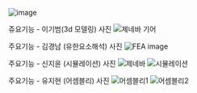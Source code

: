 ![image](https://github.com/user-attachments/assets/b55bf7e9-0e1e-420e-ad24-b27cd66f87e3)

쥬요기능 - 이기범(3d 모델링) 사진
![제네바 기어](https://github.com/user-attachments/assets/e1749fd2-c6a2-409c-94c0-d84965e0ad0e)

주요기능 - 김경남 (유한요소해석) 사진
![FEA image](https://github.com/user-attachments/assets/8f73dd4d-62d6-4e0b-b603-1bbb1b1d8b29)

주요기능 - 신지윤 (시뮬레이션) 사진
![제네바](https://github.com/user-attachments/assets/f2016044-9d49-4693-a2bd-1745ac4fd0df)
![시뮬레이션](https://github.com/user-attachments/assets/36377c8a-eb7f-49cb-bbc4-3f9fde1bec3d)

주요기능 - 유지현 (어셈블리) 사진
![어셈블리1](https://github.com/user-attachments/assets/6d3a9c39-30d8-4c55-ac66-6266d30ab873)
![어셈블리2](https://github.com/user-attachments/assets/3f730b20-0600-475a-a33d-7ad50c2c6619)
